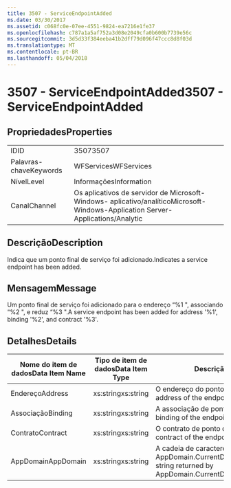 ```yaml
---
title: 3507 - ServiceEndpointAdded
ms.date: 03/30/2017
ms.assetid: c068fc0e-07ee-4551-9824-ea7216e1fe37
ms.openlocfilehash: c787a1a5af752a3d08e2049cfa0b600b7739e56c
ms.sourcegitcommit: 3d5d33f384eeba41b2dff79d096f47ccc8d8f03d
ms.translationtype: MT
ms.contentlocale: pt-BR
ms.lasthandoff: 05/04/2018
---
```

# <a name="3507---serviceendpointadded"></a><span data-ttu-id="a5db8-102">3507 - ServiceEndpointAdded</span><span class="sxs-lookup"><span data-stu-id="a5db8-102">3507 - ServiceEndpointAdded</span></span>
## <a name="properties"></a><span data-ttu-id="a5db8-103">Propriedades</span><span class="sxs-lookup"><span data-stu-id="a5db8-103">Properties</span></span>  
  
|||  
|-|-|  
|<span data-ttu-id="a5db8-104">ID</span><span class="sxs-lookup"><span data-stu-id="a5db8-104">ID</span></span>|<span data-ttu-id="a5db8-105">3507</span><span class="sxs-lookup"><span data-stu-id="a5db8-105">3507</span></span>|  
|<span data-ttu-id="a5db8-106">Palavras-chave</span><span class="sxs-lookup"><span data-stu-id="a5db8-106">Keywords</span></span>|<span data-ttu-id="a5db8-107">WFServices</span><span class="sxs-lookup"><span data-stu-id="a5db8-107">WFServices</span></span>|  
|<span data-ttu-id="a5db8-108">Nível</span><span class="sxs-lookup"><span data-stu-id="a5db8-108">Level</span></span>|<span data-ttu-id="a5db8-109">Informações</span><span class="sxs-lookup"><span data-stu-id="a5db8-109">Information</span></span>|  
|<span data-ttu-id="a5db8-110">Canal</span><span class="sxs-lookup"><span data-stu-id="a5db8-110">Channel</span></span>|<span data-ttu-id="a5db8-111">Os aplicativos de servidor de Microsoft-Windows- aplicativo/analítico</span><span class="sxs-lookup"><span data-stu-id="a5db8-111">Microsoft-Windows-Application Server-Applications/Analytic</span></span>|  
  
## <a name="description"></a><span data-ttu-id="a5db8-112">Descrição</span><span class="sxs-lookup"><span data-stu-id="a5db8-112">Description</span></span>  
 <span data-ttu-id="a5db8-113">Indica que um ponto final de serviço foi adicionado.</span><span class="sxs-lookup"><span data-stu-id="a5db8-113">Indicates a service endpoint has been added.</span></span>  
  
## <a name="message"></a><span data-ttu-id="a5db8-114">Mensagem</span><span class="sxs-lookup"><span data-stu-id="a5db8-114">Message</span></span>  
 <span data-ttu-id="a5db8-115">Um ponto final de serviço foi adicionado para o endereço “%1 ", associando “%2 ", e reduz “%3 ".</span><span class="sxs-lookup"><span data-stu-id="a5db8-115">A service endpoint has been added for address '%1', binding '%2', and contract '%3'.</span></span>  
  
## <a name="details"></a><span data-ttu-id="a5db8-116">Detalhes</span><span class="sxs-lookup"><span data-stu-id="a5db8-116">Details</span></span>  
  
|<span data-ttu-id="a5db8-117">Nome do item de dados</span><span class="sxs-lookup"><span data-stu-id="a5db8-117">Data Item Name</span></span>|<span data-ttu-id="a5db8-118">Tipo de item de dados</span><span class="sxs-lookup"><span data-stu-id="a5db8-118">Data Item Type</span></span>|<span data-ttu-id="a5db8-119">Descrição</span><span class="sxs-lookup"><span data-stu-id="a5db8-119">Description</span></span>|  
|--------------------|--------------------|-----------------|  
|<span data-ttu-id="a5db8-120">Endereço</span><span class="sxs-lookup"><span data-stu-id="a5db8-120">Address</span></span>|<span data-ttu-id="a5db8-121">xs:string</span><span class="sxs-lookup"><span data-stu-id="a5db8-121">xs:string</span></span>|<span data-ttu-id="a5db8-122">O endereço do ponto de extremidade.</span><span class="sxs-lookup"><span data-stu-id="a5db8-122">The address of the endpoint.</span></span>|  
|<span data-ttu-id="a5db8-123">Associação</span><span class="sxs-lookup"><span data-stu-id="a5db8-123">Binding</span></span>|<span data-ttu-id="a5db8-124">xs:string</span><span class="sxs-lookup"><span data-stu-id="a5db8-124">xs:string</span></span>|<span data-ttu-id="a5db8-125">A associação de ponto de extremidade.</span><span class="sxs-lookup"><span data-stu-id="a5db8-125">The binding of the endpoint.</span></span>|  
|<span data-ttu-id="a5db8-126">Contrato</span><span class="sxs-lookup"><span data-stu-id="a5db8-126">Contract</span></span>|<span data-ttu-id="a5db8-127">xs:string</span><span class="sxs-lookup"><span data-stu-id="a5db8-127">xs:string</span></span>|<span data-ttu-id="a5db8-128">O contrato de ponto de extremidade.</span><span class="sxs-lookup"><span data-stu-id="a5db8-128">The contract of the endpoint.</span></span>|  
|<span data-ttu-id="a5db8-129">AppDomain</span><span class="sxs-lookup"><span data-stu-id="a5db8-129">AppDomain</span></span>|<span data-ttu-id="a5db8-130">xs:string</span><span class="sxs-lookup"><span data-stu-id="a5db8-130">xs:string</span></span>|<span data-ttu-id="a5db8-131">A cadeia de caracteres retornada por AppDomain.CurrentDomain.FriendlyName.</span><span class="sxs-lookup"><span data-stu-id="a5db8-131">The string returned by AppDomain.CurrentDomain.FriendlyName.</span></span>|

